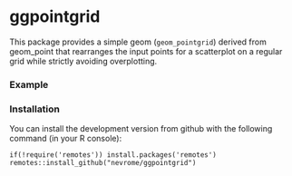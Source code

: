 # ggpointgrid

This package provides a simple geom (`geom_pointgrid`) derived from geom_point that rearranges the input points for a scatterplot on a regular grid while strictly avoiding overplotting.

### Example

### Installation

You can install the development version from github with the following command (in your R console):

```
if(!require('remotes')) install.packages('remotes')
remotes::install_github("nevrome/ggpointgrid")
```
